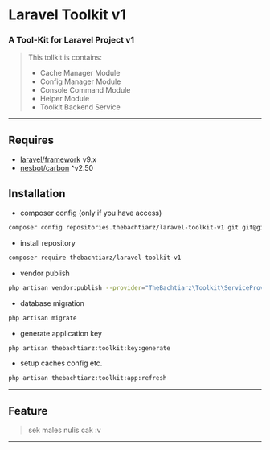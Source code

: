 # Laravel Toolkit v1

### A Tool-Kit for Laravel Project v1

> This tollkit is contains:
> - Cache Manager Module
> - Config Manager Module
> - Console Command Module
> - Helper Module
> - Toolkit Backend Service

-------
## Requires
- [laravel/framework](https://github.com/laravel/framework/) v9.x
- [nesbot/carbon](https://github.com/nesbot/carbon/) ^v2.50

## Installation
- composer config (only if you have access)
```bash
composer config repositories.thebachtiarz/laravel-toolkit-v1 git git@github.com:thebachtiarz/laravel-toolkit-v1.git
```

- install repository
```bash
composer require thebachtiarz/laravel-toolkit-v1
```

- vendor publish
``` bash
php artisan vendor:publish --provider="TheBachtiarz\Toolkit\ServiceProvider"
```

- database migration
``` bash
php artisan migrate
```

- generate application key
``` bash
php artisan thebachtiarz:toolkit:key:generate
```

- setup caches config etc.
``` bash
php artisan thebachtiarz:toolkit:app:refresh
```

-------
## Feature

> sek males nulis cak :v
-------
